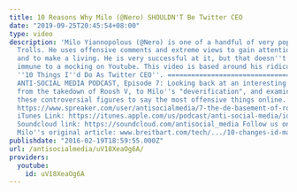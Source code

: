 ```yaml
---
title: 10 Reasons Why Milo (@Nero) SHOULDN'T Be Twitter CEO
date: "2019-09-25T20:45:54+08:00"
type: video
description: 'Milo Yiannopolous (@Nero) is one of a handful of very popular professional
  Trolls. He uses offensive comments and extreme views to gain attention (mostly negative)
  and to make a living. He is very successful at it, but that doesn''t mean he''s
  immune to a mocking on Youtube. This video is based around his ridiculous article
  ''10 Things I''d Do As Twitter CEO''. =========================================
  ANTI-SOCIAL MEDIA PODCAST, Episode 7: Looking back at an interesting month on Twitter,
  from the takedown of Roosh V, to Milo''s "deverification", and examines what motivates
  these controversial figures to say the most offensive things online. Spreaker Link:
  https://www.spreaker.com/user/antisocialmedia/7-the-de-basement-of-roosh-v-and-pals_1
  iTunes Link: https://itunes.apple.com/us/podcast/anti-social-media/id1076431995?mt=2
  Soundcloud link: https://soundcloud.com/antisocial_media Follow us on Twitter: https://twitter.com/ASM_Podcast
  Milo''s original article: www.breitbart.com/tech/.../10-changes-id-make-if-i-were-ceo-of-twitter/'
publishdate: "2016-02-19T18:59:55.000Z"
url: /antisocialmedia/uV18XeaOg6A/
providers:
  youtube:
    id: uV18XeaOg6A
---
```

